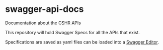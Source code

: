 # swagger-api-docs
Documentation about the CSHR APIs

This repository will hold Swagger Specs for all the APIs that exist.

Specifications are saved as yaml files can be loaded into a [Swagger Editor](https://swagger.io/docs/swagger-tools/#download-33).
